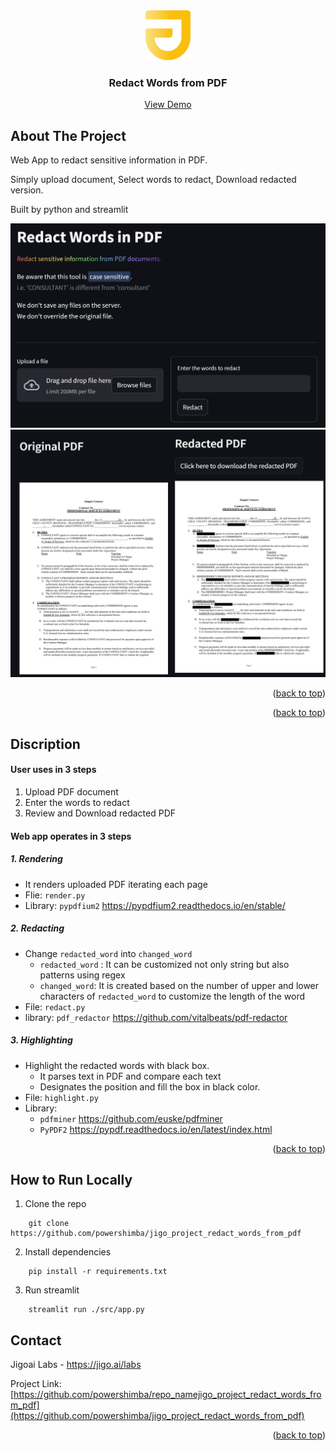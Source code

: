 
<!-- PROJECT LOGO -->
<div align="center"
  <a href="https://github.com/powershimba/jigo_project_redact_words_from_pdf">
    <img src="/img/jigoai_logo.png" alt="Logo" height="80">
  </a>

<!-- PROJECT TITLE-->
<h3 align="center">Redact Words from PDF</h3>
    <a href="https://github.com/github_username/repo_name">View Demo</a>
</div>

<!-- ABOUT THE PROJECT -->
## About The Project

<!-- DEMO VIDEO -->
Web App to redact sensitive information in PDF.

Simply upload document, 
Select words to redact, 
Download redacted version.

Built by python and streamlit

![Demo Screenshot](/img/demo1.png)
![Demo Screenshot](/img/demo2.png)

<p align="right">(<a href="#readme-top">back to top</a>)</p>

<p align="right">(<a href="#readme-top">back to top</a>)</p>

## Discription

#### User uses in 3 steps
1. Upload PDF document 
2. Enter the words to redact
3. Review and Download redacted PDF

#### Web app operates in 3 steps
##### 1. Rendering
* It renders uploaded PDF iterating each page
* Flie: `render.py`
* Library: `pypdfium2`
    https://pypdfium2.readthedocs.io/en/stable/
##### 2. Redacting
* Change `redacted_word` into `changed_word`
    * `redacted_word` : 
        It can be customized not only string but also patterns using regex
    * `changed_word`: 
        It is created based on the number of upper and lower characters of `redacted_word` to customize the length of the word
* File: `redact.py`
* library: `pdf_redactor`
    https://github.com/vitalbeats/pdf-redactor
##### 3. Highlighting
* Highlight the redacted words with black box.
    * It parses text in PDF and compare each text
    * Designates the position and fill the box in black color.
* File: `highlight.py`
* Library: 
    - `pdfminer`
        https://github.com/euske/pdfminer
    - `PyPDF2`
        https://pypdf.readthedocs.io/en/latest/index.html

<p align="right">(<a href="#readme-top">back to top</a>)</p>

## How to Run Locally

1. Clone the repo
```
    git clone https://github.com/powershimba/jigo_project_redact_words_from_pdf
```

2. Install dependencies
```
    pip install -r requirements.txt
```

3. Run streamlit
```
    streamlit run ./src/app.py
```


<!-- CONTACT -->
## Contact

Jigoai Labs - https://jigo.ai/labs

Project Link: [https://github.com/powershimba/repo_namejigo_project_redact_words_from_pdf](https://github.com/powershimba/jigo_project_redact_words_from_pdf)

<p align="right">(<a href="#readme-top">back to top</a>)</p>